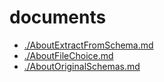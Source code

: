 # documents

* [./AboutExtractFromSchema.md](AboutExtractFromSchema)
* [./AboutFileChoice.md](AboutFileChoice)
* [./AboutOriginalSchemas.md](AboutOriginalSchemas)

[//]: # (vim:expandtab ff=unix fenc=utf-8 sw=2)

